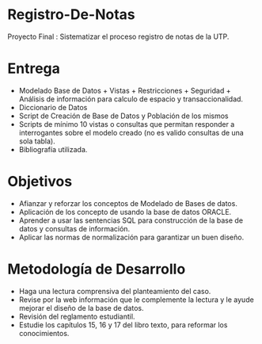 # Registro-De-Notas
Proyecto Final : Sistematizar el proceso registro de notas de la UTP.

# Entrega
- Modelado Base de Datos + Vistas + Restricciones + Seguridad + Análisis de información para calculo de espacio y transaccionalidad.
- Diccionario de Datos
- Script de Creación de Base de Datos y Población de los mismos
- Scripts de mínimo 10 vistas o consultas que permitan responder a interrogantes sobre el modelo creado (no es valido consultas de una sola tabla).
- Bibliografía utilizada.

# Objetivos
- Afianzar y reforzar los conceptos de Modelado de Bases de datos.
- Aplicación de los concepto de usando la base de datos ORACLE.
- Aprender a usar las sentencias SQL para construcción de la base de datos y consultas de información.
- Aplicar las normas de normalización para garantizar un buen diseño.

# Metodología de Desarrollo
- Haga una lectura comprensiva del planteamiento del caso.
- Revise por la web información que le complemente la lectura y le ayude mejorar el diseño de la base de datos.
- Revisión del reglamento estudiantil.
- Estudie los capítulos 15, 16 y 17 del libro texto, para reformar los conocimientos.
